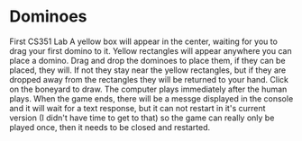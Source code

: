 # Dominoes
First CS351 Lab
A yellow box will appear in the center, waiting for you to drag your first domino to it.
Yellow rectangles will appear anywhere you can place a domino.
Drag and drop the dominoes to place them, if they can be placed, they will. If not they stay near the yellow rectangles,
but if they are dropped away from the rectangles they will be returned to your hand.
Click on the boneyard to draw.
The computer plays immediately after the human plays.
When the game ends, there will be a messge displayed in the console and it will wait for a text response,
but it can not restart in it's current version (I didn't have time to get to that) so the game can really only be
played once, then it needs to be closed and restarted.
